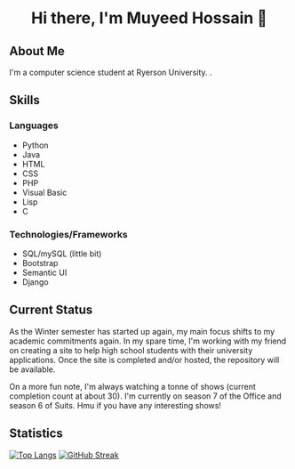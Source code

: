 <h1 style="text-align: center;"> Hi there, I'm Muyeed Hossain 👋 </h1>

<h2>About Me</h2>

<p>I'm a computer science student at Ryerson University. </a>.</p>

<h2>Skills</h2>
<h3>Languages</h3>
  <ul>
    <li>Python</li>
    <li>Java</li>
    <li>HTML</li>
    <li>CSS</li>
    <li>PHP</li>
    <li>Visual Basic</li>
    <li>Lisp</li>
    <li>C</li>
  </ul>
 <h3>Technologies/Frameworks</h3>
   <ul>
    <li>SQL/mySQL (little bit)</li>
    <li>Bootstrap</li>
    <li>Semantic UI</li>
    <li>Django</li>
   </ul>
   
<h2>Current Status</h2>
<p>As the Winter semester has started up again, my main focus shifts to my academic commitments again. In my spare time, I'm working with my friend on creating a site to help high school students with their university applications. Once the site is completed and/or hosted, the repository will be available.</p>
<p>On a more fun note, I'm always watching a tonne of shows (current completion count at about 30). I'm currently on season 7 of the Office and season 6 of Suits. Hmu if you have any interesting shows!</p>

<h2>Statistics</h2>

[![Top Langs](https://github-readme-stats.vercel.app/api/top-langs/?username=muyeed10&langs_count=6&layout=compact)](https://github.com/anuraghazra/github-readme-stats)
[![GitHub Streak](https://github-readme-streak-stats.herokuapp.com/?user=muyeed10)](https://git.io/streak-stats)


